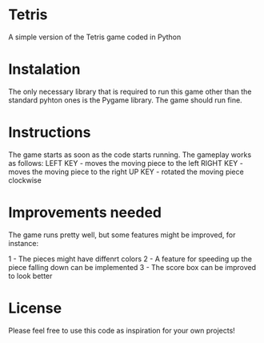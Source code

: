 # Tetris
A simple version of the Tetris game coded in Python

# Instalation
The only necessary library that is required to run this game other than the standard pyhton ones is the Pygame library. The game should run fine.

# Instructions
The game starts as soon as the code starts running. The gameplay works as follows:
LEFT KEY - moves the moving piece to the left
RIGHT KEY - moves the moving piece to the right
UP KEY - rotated the moving piece clockwise

# Improvements needed
The game runs pretty well, but some features might be improved, for instance: 

  1 - The pieces might have diffenrt colors
  2 - A feature for speeding up the piece falling down can be implemented
  3 - The score box can be improved to look better

# License
Please feel free to use this code as inspiration for your own projects!
